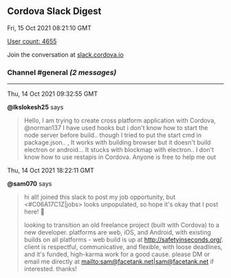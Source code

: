 ## Cordova Slack Digest
Fri, 15 Oct 2021 08:21:10 GMT

[User count: 4655](https://cordova.slack.com/)


Join the conversation at [slack.cordova.io](http://slack.cordova.io/)

### __Channel #general__ _(2 messages)_
---

Thu, 14 Oct 2021 09:32:55 GMT

__@lkslokesh25__ says 
> Hello,
> I am trying to create cross platform application with Cordova, @norman137  I have used hooks but i don't know how to start the node server before build.. though I tried to put the start cmd in package.json..
> , It works with building browser but it doesn't build electron or android... It stucks with blockmap with electron.. I don't know how to use restapis in Cordova. Anyone is free to help me out
> 

Thu, 14 Oct 2021 18:22:11 GMT

__@sam070__ says 
> hi all!  joined this slack to post my job opportunity, but <#C06A17C1Z|jobs> looks unpopulated, so hope it's okay that I post here! 🙂
> 
> looking to transition an old freelance project (built with Cordova) to a new developer. platforms are web, iOS, and Android, with existing builds on all platforms - web build is up at <http://safetyinseconds.org/>.  client is respectful, communicative, and flexible, with loose deadlines, and it's funded, high-karma work for a good cause.  please DM or email me directly at <mailto:sam@facetank.net|sam@facetank.net> if interested.  thanks!
> 
